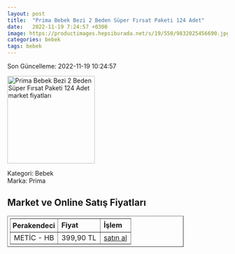```yaml
---
layout: post
title:  "Prima Bebek Bezi 2 Beden Süper Fırsat Paketi 124 Adet"
date:   2022-11-19 7:24:57 +0300
image: https://productimages.hepsiburada.net/s/19/550/9832025456690.jpg
categories: bebek
tags: bebek
---
```


Son Güncelleme: 2022-11-19 10:24:57

<img src="https://productimages.hepsiburada.net/s/19/550/9832025456690.jpg" width="200" alt="Prima Bebek Bezi 2 Beden Süper Fırsat Paketi 124 Adet market fiyatları" />

Kategori: Bebek
<br />
Marka: Prima

<h2>Market ve Online Satış Fiyatları</h2>

<table border="1" style="padding: 5px;width:80%;">
  <tr>
    <td style="padding: 5px;"><strong>Perakendeci</strong></td>
    <td><strong>Fiyat</strong></td>
    <td><strong>İşlem</strong></td>
  </tr>
  <tr>
              <td title="Hepsiburada/Metic Mağazası">METİC - HB</td>
              <td>399,90 TL</td>
              <td><a title="Hepsiburada/Metic Mağazası" target="_blank" href="https://www.hepsiburada.com/prima-bebek-bezi-yeni-bebek-2-beden-mini-super-firsat-paketi-124-adet-p-HBV000004U967?magaza=Metic">satın al</a></td>
            </tr>
</table>
